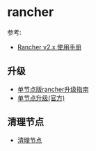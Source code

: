 # rancher
参考:
- [Rancher v2.x 使用手册](https://www.bookstack.cn/books/rancher-v2.x)

## 升级
- [单节点版rancher升级指南](https://blog.maoxianplay.com/posts/rancher-update-2.2.1/)
- [单节点升级(官方)](https://www.rancher.cn/docs/rancher/v2.x/cn/upgrades/single-node-upgrade/)

## 清理节点
- [清理节点](https://www.rancher.cn/docs/rancher/v2.x/cn/configuration/admin-settings/remove-node/)